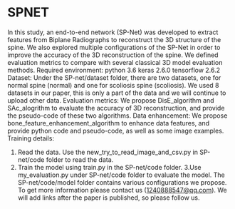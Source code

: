 # SPNET
In this study, an end-to-end network (SP-Net) was developed to extract features from Biplane Radiographs to reconstruct the 3D structure of the spine. We also explored multiple configurations of the SP-Net in order to improve the accuracy of the 3D reconstruction of the spine. We defined evaluation metrics to compare with several classical 3D model evaluation methods.
Required environment:
python 3.6
keras 2.6.0
tensorflow 2.6.2
Dataset: Under the SP-net/dataset folder, there are two datasets, one for normal spine (normal) and one for scoliosis spine (scoliosis). We used 8 datasets in our paper, this is only a part of the data and we will continue to upload other data.
Evaluation metrics: We propose DisE_algorithm and SAc_alogrithm to evaluate the accuracy of 3D reconstruction, and provide the pseudo-code of these two algorithms.
Data enhancement: We propose bone_feature_enhancement_algorithm to enhance data features, and provide python code and pseudo-code, as well as some image examples.
Training details:
1. Read the data. Use the new_try_to_read_image_and_csv.py in SP-net/code folder to read the data.
2. Train the model using train.py in the SP-net/code folder.
3.Use my_evaluation.py under SP-net/code folder to evaluate the model.
The SP-net/code/model folder contains various configurations we propose. To get more information please contact us (1240888547@qq.com). We will add links after the paper is published, so please follow us.
